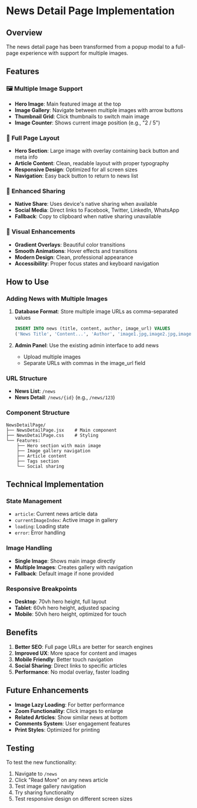 # News Detail Page Implementation

## Overview
The news detail page has been transformed from a popup modal to a full-page experience with support for multiple images.

## Features

### 🖼️ **Multiple Image Support**
- **Hero Image**: Main featured image at the top
- **Image Gallery**: Navigate between multiple images with arrow buttons
- **Thumbnail Grid**: Click thumbnails to switch main image
- **Image Counter**: Shows current image position (e.g., "2 / 5")

### 📱 **Full Page Layout**
- **Hero Section**: Large image with overlay containing back button and meta info
- **Article Content**: Clean, readable layout with proper typography
- **Responsive Design**: Optimized for all screen sizes
- **Navigation**: Easy back button to return to news list

### 🔗 **Enhanced Sharing**
- **Native Share**: Uses device's native sharing when available
- **Social Media**: Direct links to Facebook, Twitter, LinkedIn, WhatsApp
- **Fallback**: Copy to clipboard when native sharing unavailable

### 🎨 **Visual Enhancements**
- **Gradient Overlays**: Beautiful color transitions
- **Smooth Animations**: Hover effects and transitions
- **Modern Design**: Clean, professional appearance
- **Accessibility**: Proper focus states and keyboard navigation

## How to Use

### Adding News with Multiple Images
1. **Database Format**: Store multiple image URLs as comma-separated values
   ```sql
   INSERT INTO news (title, content, author, image_url) VALUES 
   ('News Title', 'Content...', 'Author', 'image1.jpg,image2.jpg,image3.jpg');
   ```

2. **Admin Panel**: Use the existing admin interface to add news
   - Upload multiple images
   - Separate URLs with commas in the image_url field

### URL Structure
- **News List**: `/news`
- **News Detail**: `/news/{id}` (e.g., `/news/123`)

### Component Structure
```
NewsDetailPage/
├── NewsDetailPage.jsx    # Main component
├── NewsDetailPage.css    # Styling
└── Features:
    ├── Hero section with main image
    ├── Image gallery navigation
    ├── Article content
    ├── Tags section
    └── Social sharing
```

## Technical Implementation

### State Management
- `article`: Current news article data
- `currentImageIndex`: Active image in gallery
- `loading`: Loading state
- `error`: Error handling

### Image Handling
- **Single Image**: Shows main image directly
- **Multiple Images**: Creates gallery with navigation
- **Fallback**: Default image if none provided

### Responsive Breakpoints
- **Desktop**: 70vh hero height, full layout
- **Tablet**: 60vh hero height, adjusted spacing
- **Mobile**: 50vh hero height, optimized for touch

## Benefits

1. **Better SEO**: Full page URLs are better for search engines
2. **Improved UX**: More space for content and images
3. **Mobile Friendly**: Better touch navigation
4. **Social Sharing**: Direct links to specific articles
5. **Performance**: No modal overlay, faster loading

## Future Enhancements

- **Image Lazy Loading**: For better performance
- **Zoom Functionality**: Click images to enlarge
- **Related Articles**: Show similar news at bottom
- **Comments System**: User engagement features
- **Print Styles**: Optimized for printing

## Testing

To test the new functionality:
1. Navigate to `/news`
2. Click "Read More" on any news article
3. Test image gallery navigation
4. Try sharing functionality
5. Test responsive design on different screen sizes




